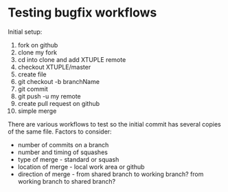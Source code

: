 # Testing bugfix workflows

Initial setup:

1. fork on github
1. clone my fork
1. cd into clone and add XTUPLE remote
1. checkout XTUPLE/master
1. create file
1. git checkout -b branchName
1. git commit
1. git push -u my remote
1. create pull request on github 
1. simple merge

There are various workflows to test so the initial commit has several
copies of the same file. Factors to consider:

- number of commits on a branch
- number and timing of squashes
- type of merge - standard or squash
- location of merge - local work area or github
- direction of merge - from shared branch to working branch? from working branch to shared branch?
